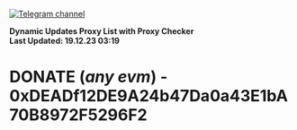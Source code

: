 [![Telegram channel](https://img.shields.io/endpoint?url=https://runkit.io/damiankrawczyk/telegram-badge/branches/master?url=https://t.me/n4z4v0d)](https://t.me/n4z4v0d) 

**Dynamic Updates Proxy List with Proxy Checker**  
**Last Updated: 19.12.23 03:19**

# DONATE (_any evm_) - 0xDEADf12DE9A24b47Da0a43E1bA70B8972F5296F2

